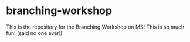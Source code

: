 # branching-workshop
This is the repository for the Branching Workshop on MS!
This is so much fun! (said no one ever!)

